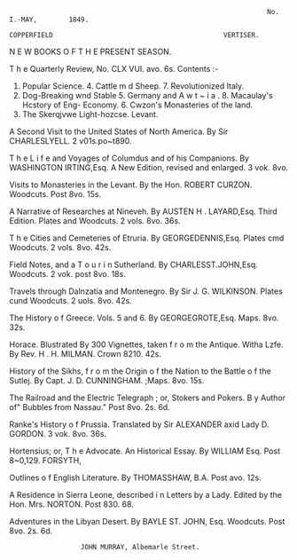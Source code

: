                                                                      No. I.-MAY,        1849.

    COPPERFIELD                                           VERTISER.
   N E W BOOKS O F T H E PRESENT SEASON.

T h e Quarterly Review, No. CLX VUI. avo. 6s.                            Contents :-
1. Popular Science.              4. Cattle m d Sheep.            7. Revolutionized Italy.
2. Dog-Breaking wnd Stable       5. Germany and A w t ~ i a .    8. Macaulay's Hcstory of Eng-
     Economy.                    6. Cwzon's Monasteries of the        land.
3. The Skerqjvwe Light-hozcse.        Levant.

A Second Visit to the United States of North America.                                  By Sir
       CHARLESLYELL. 2 v01s.po~t890.

T h e L i f e and Voyages of Columdus and of his Companions. By
       WASHINGTON
               IRTING,Esq. A New Edition, revised and enlarged.          3 vok. 8vo.

Visits to Monasteries in the Levant.                By the Hon. ROBERT
                                                                     CURZON.
       Woodcuts. Post 8vo. 15s.

A Narrative of Researches at Nineveh. By AUSTEN
                                              H . LAYARD,Esq.
      Third Edition. Plates and Woodcuts. 2 vols. 8vo.    36s.

T h e Cities and Cemeteries of Etruria.                   By GEORGEDENNIS,Esq.
       Plates cmd Woodcuts. 2 vols. 8vo. 42s.

Field Notes, and a T o u r i n Sutherland. By CHARLESST.JOHN,Esq.
       Woodcuts. 2 vok. post 8vo.   18s.

Travels through Dalnzatia and Montenegro. By Sir J. G. WILKINSON.
      Plates cund Woodcuts. 2 uols. 8vo. 42s.

The History o f Greece.              Vols. 5 and 6.          By GEORGEGROTE,Esq.
      Maps.     8vo. 32s.

Horace.        Blustrated By 300 Vignettes, taken f r o m the Antique.
       Witha Lzfe.    By Rev. H . H. MILMAN. Crown 8210. 42s.

History of the Sikhs, f r o m the Origin o f the Nation to the Battle o f
      the Sutlej.    By Capt. J. D. CUNNINGHAM.
                                              ;Maps. 8vo. 15s.

The Railroad and the Electric Telegraph ; or, Stokers and Pokers.
      B y Author of" Bubbles from Nassau."   Post 8vo. 2s. 6d.

Ranke's History o f Prussia.                 Translated by Sir ALEXANDER
                                                                     axid
      Lady D. GORDON. 3 vok. 8vo. 36s.

Hortensius; or, T h e Advocate. An Historical Essay. By WILLIAM
          Esq. Post 8~0,129.
   FORSYTH,

Outlines o f English Literature. By THOMASSHAW, B.A. Post
      avo.    12s.

A Residence in Sierra Leone, described i n Letters by a Lady.
      Edited by the Hon. Mrs. NORTON. Post 830. 68.

Adventures in the Libyan Desert.                      By BAYLE ST. JOHN, Esq.
      Woodcuts. Post 8vo. 2s. 6d.


                      JOHN MURRAY, Albemarle Street.
